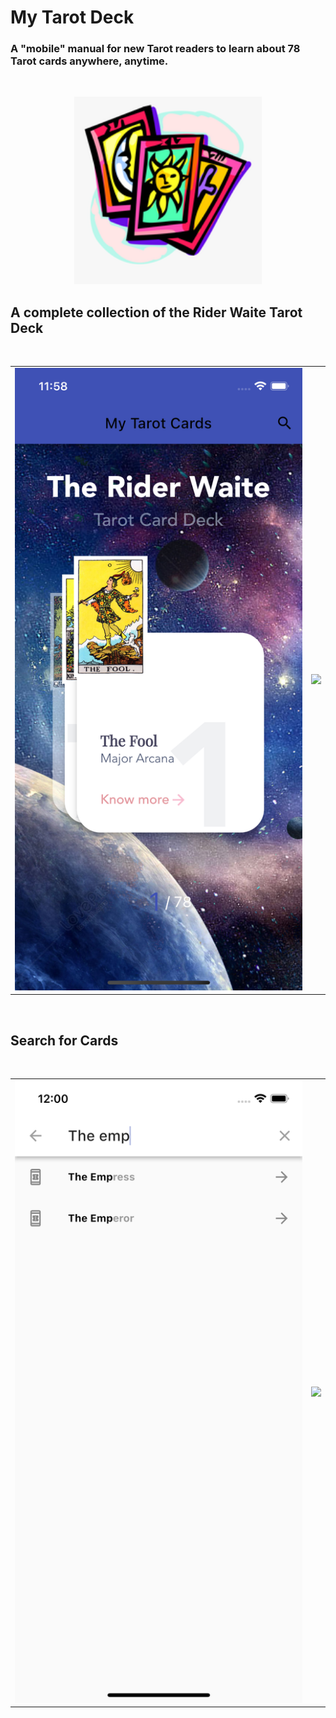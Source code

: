 # My Tarot Deck

### A "mobile" manual for new Tarot readers to learn about 78 Tarot cards anywhere, anytime.
<br/>

<p align="center">
  <img src="android/app/src/main/res/mipmap-xxxhdpi/ic_launcher.png" width=300>
</p>


## A complete collection of the Rider Waite Tarot Deck
<br/>

<table>
  <tr>
    <td><img src="assets/home_page_demo.png" width=500></td>
    <td><img src="assets/detail_page_demo.png" width=500></td>
  </tr>
 </table>

<br/>

## Search for Cards
<br/>

<table>
  <tr>
    <td><img src="assets/search_page_demo.png" width=500></td>
    <td><img src="assets/detail_page_demo2.png" width=500></td>
  </tr>
 </table>
